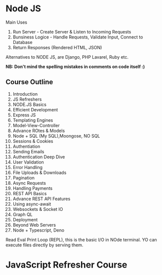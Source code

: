 # Node JS
Main Uses
1. Run Server - Create Server & Listen to Incoming Requests
2. Bunsiness Logice -  Handle Requests, Validate Input, Connect to Database
3. Return Responses (Rendered HTML, JSON)

Alternatives to NODE JS, are Django, PHP Lavarel, Ruby etc.

**NB: Don't mind the spelling mistakes in comments on code itself :)**

## Course Outline
1. Introduction
2. JS Refreshers
3. NODE.JS Basics
4. Efficient Development
5. Express JS
6. Templating Engines
7. Model-View-Controller
8. Advance ROtes & Models
9. Node + SQL (My SQL),Moongose, NO SQL
10. Sessions & Cookies
11. Authentiation
12. Sending Emails
13. Authentication Deep Dive
14. User Validation
15. Error Handling
16. File Uploads & Downloads
17. Pagination
18. Async Requests
19. Handling Payments
20. REST API Basics
21. Advance REST API Features
22. Using async-await
23. Websockets & Socket IO
24. Graph QL
25. Deployment
26. Beyond Web Servers
27. Node + Typescript, Deno


Read Eval Print Loop (REPL), this is the basic I/O in NOde terminal. YO can execute files directly by serving them.

# JavaScript Refresher Course